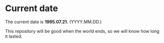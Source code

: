 # Current date

The current date is **1995.07.21.** (YYYY.MM.DD.)

This repository will be good when the world ends, so we will know how long it lasted.